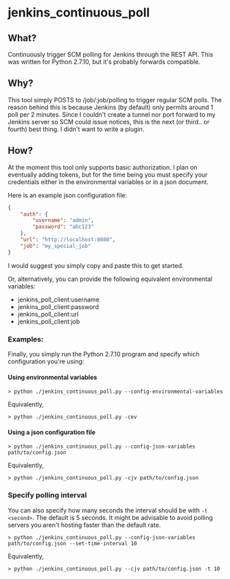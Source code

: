 # jenkins_continuous_poll 
## What?
Continuously trigger SCM polling for Jenkins through the REST API. This was written for Python 2.7.10, but it's probably forwards compatible. 

## Why?
This tool simply POSTS to /job/:job/polling to trigger regular SCM polls. The reason behind this is because Jenkins (by default) only permits
around 1 poll per 2 minutes. Since I couldn't create a tunnel nor port forward to my Jenkins server so SCM could issue notices, this is the
next (or third.. or fourth) best thing. I didn't want to write a plugin.

## How?
At the moment this tool only supports basic authorization. I plan on eventually adding tokens, but for the time being you must specify your
credentials either in the environmental variables or in a json document. 

Here is an example json configuration file:

```json
{
    "auth": {
        "username": "admin",
        "password": "abc123"
    },
    "url": "http://localhost:8080",
    "job": "my_special_job"
}
```
I would suggest you simply copy and paste this to get started.

Or, alternatively, you can provide the following equivalent environmental variables:

- jenkins_poll_client:username
- jenkins_poll_client:password
- jenkins_poll_client:url
- jenkins_poll_client:job

### Examples:

Finally, you simply run the Python 2.7.10 program and specify which configuration you're using:
#### Using environmental variables
```
> python ./jenkins_continuous_poll.py --config-environmental-variables
```
Equivalently,
```
> python ./jenkins_continuous_poll.py -cev
```
#### Using a json configuration file
```
> python ./jenkins_continuous_poll.py --config-json-variables path/to/config.json
```
Equivalently,
```
> python ./jenkins_continuous_poll.py -cjv path/to/config.json
```

### Specify polling interval
You can also specify how many seconds the interval should be with `-t <second>`. The default is 5 seconds.
It might be advisable to avoid polling servers you aren't hosting faster than the default rate.
```
> python ./jenkins_continuous_poll.py --config-json-variables path/to/config.json --set-time-interval 10
```
Equivalently,
```
> python ./jenkins_continuous_poll.py --cjv path/to/config.json -t 10
```
